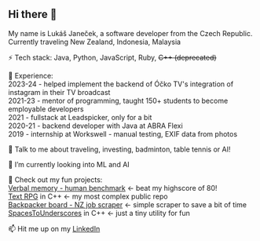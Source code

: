## Hi there 👋

My name is Lukáš Janeček, a software developer from the Czech Republic. Currently traveling New Zealand, Indonesia, Malaysia

⚡ Tech stack: Java, Python, JavaScript, Ruby, ~~C++ (deprecated)~~

🔭 Experience: \
2023-24 - helped implement the backend of Óčko TV's integration of instagram in their TV broadcast \
2021-23 - mentor of programming, taught 150+ students to become employable developers \
2021    - fullstack at Leadspicker, only for a bit \
2020-21 - backend developer with Java at ABRA Flexi \
2019    - internship at Workswell - manual testing, EXIF data from photos

💬 Talk to me about traveling, investing, badminton, table tennis or AI!

🌱 I’m currently looking into ML and AI

📗 Check out my fun projects: \
[Verbal memory - human benchmark](https://lookicode.github.io/verbal-memory-human-benchmark/) <- beat my highscore of 80!\
[Text RPG](https://github.com/Lookicode/RPG) in C++ <- my most complex public repo \
[Backpacker board - NZ job scraper](https://github.com/Lookicode/backpacker-board-job-scraper) <- simple scraper to save a bit of time\
[SpacesToUnderscores](https://github.com/Lookicode/SpacesToUnderscores) in C++ <- just a tiny utility for fun

📫 Hit me up on my [LinkedIn](https://www.linkedin.com/in/lukas-janecek/)